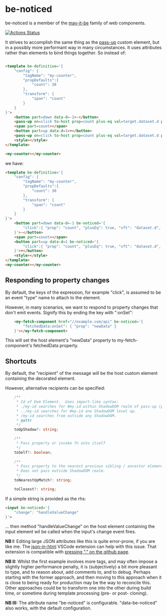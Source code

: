 # be-noticed

be-noticed is a member of the [may-it-be](https://github.com/bahrus/may-it-be) family of web components.

[![Actions Status](https://github.com/bahrus/be-noticed/workflows/CI/badge.svg)](https://github.com/bahrus/be-noticed/actions?query=workflow%3ACI)

It strives to accomplish the same thing as the [pass-up](https://github.com/bahrus/pass-up) custom element, but in a possibly more performant way in many circumstances.  It uses attributes rather than elements to bind things together.  So instead of:

```html

<template be-definitive='{
    "config": {
        "tagName": "my-counter",
        "propDefaults":{
            "count": 30
        },
        "transform": {
            "span": "count"
        }
    }
}'>
    <button part=down data-d=-1>-</button>
    <pass-up on=click to-host prop=count plus-eq val=target.dataset.d parse-val-as=int></pass-up>
    <span part=count></span>
    <button part=up data-d=1>+</button>
    <pass-up on=click to-host prop=count plus-eq val=target.dataset.d parse-val-as=int></pass-up>
    <style></style>            
</template>

<my-counter></my-counter>
```

we have:

```html
<template be-definitive='{
    "config": {
        "tagName": "my-counter",
        "propDefaults":{
            "count": 30
        },
        "transform": {
            "span": "count"
        }
    }
}'>
    <button part=down data-d=-1 be-noticed='{
        "click":{ "prop": "count", "plusEq": true, "vft": "dataset.d", "parseValAs": "int"}
    }'>-</button>
    <span part=count></span>
    <button part=up data-d=1 be-noticed='{
        "click":{ "prop": "count", "plusEq": true, "vft": "dataset.d", "parseValAs": "int"}
    }'>+</button>
    <style></style>            
</template>
<my-counter></my-counter>
```

## Responding to property changes

By default, the keys of the expression, for example "click", is assumed to be an event "type" name to attach to the element.

However, in many scenarios, we want to respond to property changes that don't emit events.  Signify this by ending the key with ":onSet":

```html
    <my-fetch-component href="//example.com/api" be-noticed='{
        "fetchedData:onSet": { "prop": "newData" }
    }'></my-fetch-component>
```

This will set the host element's "newData" property to my-fetch-component's fetchedData property.

## Shortcuts

By default, the "recipient" of the message will be the host custom element containing the decorated element.

However, alternative recipients can be specified:

```TypeScript
    /**
     * Id of Dom Element.  Uses import-like syntax:
     * ./my-id searches for #my-id within ShadowDOM realm of pass-up (p-u) instance.
     * ../my-id searches for #my-id one ShadowDOM level up.
     * /my-id searches from outside any ShadowDOM.
     * @attr
     */
    toUpShadow?: string;

    /**
     * Pass property or invoke fn onto itself
     */
    toSelf?: boolean;
    
    /**
     * Pass property to the nearest previous sibling / ancestor element matching this css pattern, using .previousElement(s)/.parentElement.matches method. 
     * Does not pass outside ShadowDOM realm.
     */
    toNearestUpMatch?: string;

    toClosest?: string;
```

If a simple string is provided as the rhs:

```html
<input be-noticed='{
    "change": "handleValueChange"
}'>
```

... then method "handleValueChange" on the host element containing the input element wil be called when the input's change event fires.

**NB I:** Editing large JSON attributes like this is quite error-prone, if you are like me.  The [json-in-html](https://marketplace.visualstudio.com/items?itemName=andersonbruceb.json-in-html) VSCode extension can help with this issue.  That extension is compatible with [pressing "." on the github page](https://github.dev/bahrus/be-observant). 

**NB II:** Whilst the first example involves more tags, and may often impose a slightly higher performance penalty, it is (subjectively) a bit more pleasant to type, and to reason about, add comments to, and to debug.  Perhaps starting with the former approach, and then moving to this approach when it is close to being ready for production may be the way to reconcile this.  Other approaches could be to transform one into the other during build time, or sometime during template processing (pre- or post- cloning).

**NB III:**  The attribute name "be-noticed" is configurable.  "data-be-noticed" also works, with the default configuration. 
